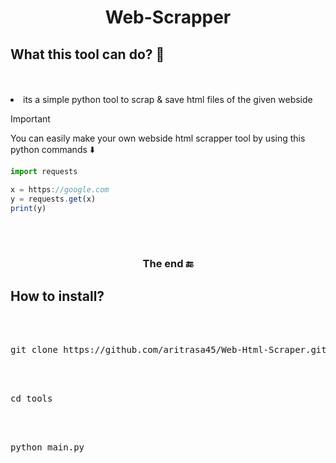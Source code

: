  <h1 align="center">
  Web-Scrapper 
</h1>

<h2>What this tool can do? 🦸 </h2>
<br></br>

<li> its a simple python tool to scrap & save html files of the given webside</li>



>[!IMPORTANT]
>You can easily make your own webside html scrapper tool by using this python commands ⬇️

```jsx
import requests

x = https://google.com
y = requests.get(x)
print(y)
```
<br></br>

<h3 align="center">
  The end 🔚
</h3>


<h2>How to install?</h2>

<br></br>

<pre>git clone https://github.com/aritrasa45/Web-Html-Scraper.git</pre>
<br></br>
<pre>cd tools</pre>
<br></br>
<pre>python main.py</pre>



